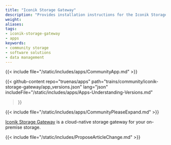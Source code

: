 ```yaml
---
title: "Iconik Storage Gateway"
description: "Provides installation instructions for the Iconik Storage Gateway application in TrueNAS."
weight: 
aliases:
tags:
- iconik-storage-gateway
- apps
keywords:
- community storage
- software solutions
- data management
---
```


{{< include file="/static/includes/apps/CommunityApp.md" >}}

{{< github-content 
    repo="truenas/apps"
    path="trains/community/iconik-storage-gateway/app_versions.json"
    lang="json"
	includeFile="/static/includes/apps/Apps-Understanding-Versions.md"
>}}

{{< include file="/static/includes/apps/CommunityPleaseExpand.md" >}}

<a href="https://iconik.io">Iconik Storage Gateway</a> is a cloud-native storage gateway for your on-premise storage.

{{< include file="/static/includes/ProposeArticleChange.md" >}}

